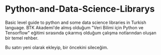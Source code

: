 # Python-and-Data-Science-Librarys
Basic level guide to python and some data science libraries in Turkish language.
BTK Akademi'de almış olduğum "Veri Bilimi için Python ve Tensorflow" eğitimi sırasında çıkarmış olduğum çalışma notlarından oluşan bir temel rehber.

Bu satırı yeni olarak ekleyip, bir öncekini sileceğim.
